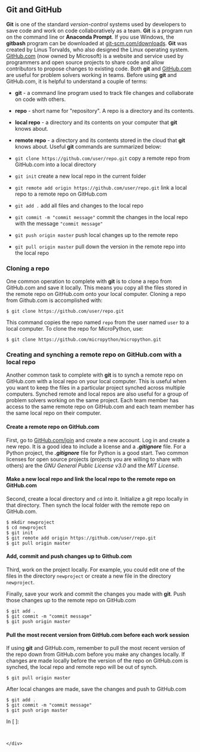 
## Git and GitHub
**Git** is one of the standard _version-control_ systems used by developers to save code and work on code collaboratively as a team. **Git** is a program run on the command line or **Anaconda Prompt**. If you use Windows, the **gitbash** program can be downloaded at [git-scm.com/downloads](https://git-scm.com/downloads). **Git** was created by Linus Torvalds, who also designed the Linux operating system.
[GitHub.com](https://github.com/) (now owned by Microsoft) is a website and service used by programmers and open source projects to share code and allow contributors to propose changes to existing code.
Both **git** and [GitHub.com](https://github.com/) are useful for problem solvers working in teams.
Before using **git** and GitHub.com, it is helpful to understand a couple of terms:

 * **git** - a command line program used to track file changes and collaborate on code with others.
 * **repo** - short name for "repository". A repo is a directory and its contents.
 * **local repo** -  a directory and its contents on your computer that **git** knows about.
 * **remote repo** - a directory and its contents stored in the cloud that **git** knows about.
Useful **git** commands are summarized below:

 * ```git clone https://github.com/user/repo.git``` copy a remote repo from GitHub.com into a local directory
 
 * ```git init``` create a new local repo in the current folder
 
 * ```git remote add origin https://github.com/user/repo.git``` link a local repo to a remote repo on GitHub.com
 
 * ```git add .``` add all files and changes to the local repo
 
 * ```git commit -m "commit message"``` commit the changes in the local repo with the message ```"commit message"```
 
 * ```git push origin master``` push local changes up to the remote repo
 
 * ```git pull origin master``` pull down the version in the remote repo into the local repo
### Cloning a repo
One common operation to complete with **git** is to clone a repo from GitHub.com and save it locally. This means you copy all the files stored in the remote repo on GitHub.com onto your local computer. Cloning a repo from Github.com is accomplished with:

```text
$ git clone https://github.com/user/repo.git
```

This command copies the repo named ```repo``` from the user named ```user``` to a local computer. To clone the repo for MicroPython, use:

```text
$ git clone https://github.com/micropython/micropython.git
```
### Creating and synching a remote repo on GitHub.com with a local repo
Another common task to complete with **git** is to synch a remote repo on GitHub.com with a local repo on your local computer. This is useful when you want to keep the files in a particular project synched across multiple computers. Synched remote and local repos are also useful for a group of problem solvers working on the same project. Each team member has access to the same remote repo on GitHub.com and each team member has the same local repo on their computer.

#### Create a remote repo on GitHub.com

First, go to [GitHub.com/join](https://github.com/join) and create a new account. Log in and create a new repo. It is a good idea to include a license and a **_.gitignore_** file. For a Python project, the **_.gitignore_** file for Python is a good start. Two common licenses for open source projects (projects you are willing to share with others) are the _GNU General Public License v3.0_ and the _MIT License_.

#### Make a new local repo and link the local repo to the remote repo on GitHub.com

Second, create a local directory and ```cd``` into it. Initialize a git repo locally in that directory. Then synch the local folder with the remote repo on GitHub.com.

```text
$ mkdir newproject
$ cd newproject
$ git init
$ git remote add origin https://github.com/user/repo.git
$ git pull origin master
```

#### Add, commit and push changes up to Github.com

Third, work on the project locally. For example, you could edit one of the files in the directory ```newproject``` or create a new file in the directory ```newproject```.

Finally, save your work and commit the changes you made with **git**. Push those changes up to the remote repo on GitHub.com

```text
$ git add .
$ git commit -m "commit message"
$ git push origin master
```

#### Pull the most recent version from GitHub.com before each work session

If using **git** and GitHub.com, remember to pull the most recent version of the repo down from GitHub.com before you make any changes locally. If changes are made locally before the version of the repo on GitHub.com is synched, the local repo and remote repo will be out of synch.

```text
$ git pull origin master
```

After local changes are made, save the changes and push to GitHub.com

```text
$ git add .
$ git commit -m "commit message"
$ git push orign master
```
<div class="cell border-box-sizing code_cell rendered">
<div class="input">
<div class="prompt input_prompt">In&nbsp;[&nbsp;]:</div>
<div class="inner_cell">
    <div class="input_area">
<div class=" highlight hl-ipython3"><pre><span></span> 
</pre></div>

    </div>
</div>
</div>

</div>
 


